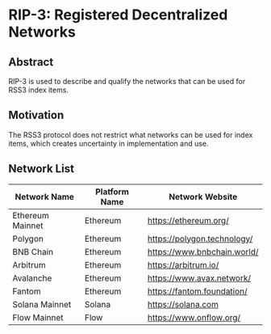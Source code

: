 # RIP-3: Registered Decentralized Networks

## Abstract

RIP-3 is used to describe and qualify the networks that can be used for RSS3 index items.

## Motivation

The RSS3 protocol does not restrict what networks can be used for index items, which creates uncertainty in implementation and use.

## Network List

| Network Name | Platform Name | Network Website |
| -- | -- | -- |
| Ethereum Mainnet | Ethereum | <https://ethereum.org/> |
| Polygon | Ethereum | <https://polygon.technology/> |
| BNB Chain | Ethereum | <https://www.bnbchain.world/> |
| Arbitrum | Ethereum | <https://arbitrum.io/> |
| Avalanche | Ethereum | <https://www.avax.network/> |
| Fantom | Ethereum | <https://fantom.foundation/> |
| Solana Mainnet | Solana | <https://solana.com> |
| Flow Mainnet | Flow | <https://www.onflow.org/> |

